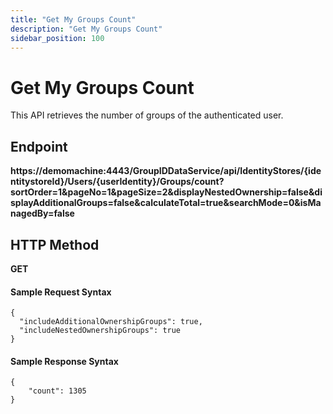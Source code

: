 ```yaml
---
title: "Get My Groups Count"
description: "Get My Groups Count"
sidebar_position: 100
---
```


# Get My Groups Count

This API retrieves the number of groups of the authenticated user.

## Endpoint

**https://demomachine:4443/GroupIDDataService/api/IdentityStores/{identitystoreId}/Users/{userIdentity}/Groups/count?sortOrder=1&pageNo=1&pageSize=2&displayNestedOwnership=false&displayAdditionalGroups=false&calculateTotal=true&searchMode=0&isManagedBy=false**

## HTTP Method

**GET**

#### Sample Request Syntax

```
{
  "includeAdditionalOwnershipGroups": true,
  "includeNestedOwnershipGroups": true
}
```

#### Sample Response Syntax

```
{
    "count": 1305
}
```
